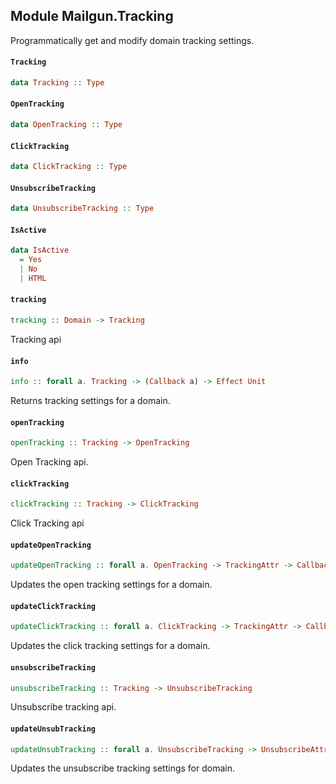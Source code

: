 ## Module Mailgun.Tracking

Programmatically get and modify domain tracking settings.

#### `Tracking`

``` purescript
data Tracking :: Type
```

#### `OpenTracking`

``` purescript
data OpenTracking :: Type
```

#### `ClickTracking`

``` purescript
data ClickTracking :: Type
```

#### `UnsubscribeTracking`

``` purescript
data UnsubscribeTracking :: Type
```

#### `IsActive`

``` purescript
data IsActive
  = Yes
  | No
  | HTML
```

#### `tracking`

``` purescript
tracking :: Domain -> Tracking
```

Tracking api

#### `info`

``` purescript
info :: forall a. Tracking -> (Callback a) -> Effect Unit
```

Returns tracking settings for a domain.

#### `openTracking`

``` purescript
openTracking :: Tracking -> OpenTracking
```

Open Tracking api.

#### `clickTracking`

``` purescript
clickTracking :: Tracking -> ClickTracking
```

Click Tracking api

#### `updateOpenTracking`

``` purescript
updateOpenTracking :: forall a. OpenTracking -> TrackingAttr -> Callback a -> Effect Unit
```

Updates the open tracking settings for a domain.

#### `updateClickTracking`

``` purescript
updateClickTracking :: forall a. ClickTracking -> TrackingAttr -> Callback a -> Effect Unit
```

Updates the click tracking settings for a domain.

#### `unsubscribeTracking`

``` purescript
unsubscribeTracking :: Tracking -> UnsubscribeTracking
```

Unsubscribe tracking api.

#### `updateUnsubTracking`

``` purescript
updateUnsubTracking :: forall a. UnsubscribeTracking -> UnsubscribeAttr -> (Callback a) -> Effect Unit
```

Updates the unsubscribe tracking settings for domain.


